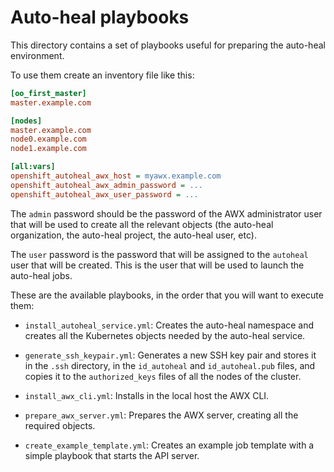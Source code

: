 # Auto-heal playbooks

This directory contains a set of playbooks useful for preparing the
auto-heal environment.

To use them create an inventory file like this:

```ini
[oo_first_master]
master.example.com

[nodes]
master.example.com
node0.example.com
node1.example.com

[all:vars]
openshift_autoheal_awx_host = myawx.example.com
openshift_autoheal_awx_admin_password = ...
openshift_autoheal_awx_user_password = ...
```

The `admin` password should be the password of the AWX administrator
user that will be used to create all the relevant objects (the auto-heal
organization, the auto-heal project, the auto-heal user, etc).

The `user` password is the password that will be assigned to the
`autoheal` user that will be created. This is the user that will be used
to launch the auto-heal jobs.

These are the available playbooks, in the order that you will want to
execute them:

- `install_autoheal_service.yml`: Creates the auto-heal namespace and
  creates all the Kubernetes objects needed by the auto-heal service.

- `generate_ssh_keypair.yml`: Generates a new SSH key pair and stores it
  in the `.ssh` directory, in the `id_autoheal` and `id_autoheal.pub`
  files, and copies it to the `authorized_keys` files of all the nodes
  of the cluster.

- `install_awx_cli.yml`: Installs in the local host the AWX CLI.

- `prepare_awx_server.yml`: Prepares the AWX server, creating all the
  required objects.

- `create_example_template.yml`: Creates an example job template with
  a simple playbook that starts the API server.
